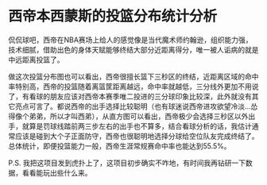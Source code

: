 # 西帝本西蒙斯的投篮分布统计分析

 侃侃球吧，西帝在NBA赛场上给人的感觉像是当代魔术师约翰逊，组织能力强，技术细腻，借助出色的身体天赋能够终结大部分近距离得分，唯一被人诟病的就是中远距离投篮了。

 做这次投篮分布图也可以看出，西帝很擅长篮下三秒区的终结，近距离区域的命中率特别高，西帝的投篮随着离篮筐距离越远，命中率就越低，三分线外更加不用说了，有看球的朋友应该对西帝本赛季唯二投进的三分球印象比较深，此外就没有其它亮点可言了。都说西帝的出手选择比较聪明（也有球迷说西帝进攻欲望冷淡...怂得像个弟弟，所以才叫西弟），从直方图可以看出，西帝极少会选择三秒区以外出手，就算是罚球线踏前两三步左右的出手也不算多，结合看球分析的话，我估计通常应该是碰到大个子正面防守，西帝也很聪明地选择分球给空位队友完成终结了。总体统计，即便投篮能力一般，西帝生涯常规赛命中率也能达到55.5%。

 P.S. 我把这项目发到虎扑上了，这项目初步确实不咋地，有时间我再钻研一下数据，看看能玩出些什么来。
